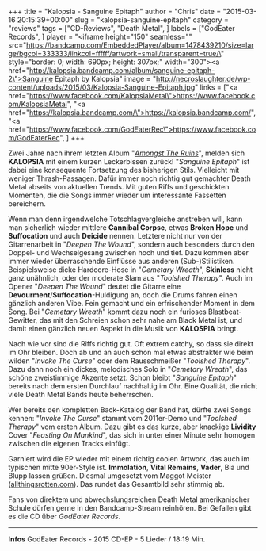 +++
title = "Kalopsia - Sanguine Epitaph"
author = "Chris"
date = "2015-03-16 20:15:39+00:00"
slug = "kalopsia-sanguine-epitaph"
category = "reviews"
tags = ["CD-Reviews", "Death Metal", ]
labels = ["GodEater Records", ]
player = "<iframe height=\"150\" seamless=\"\" src=\"https://bandcamp.com/EmbeddedPlayer/album=1478439210/size=large/bgcol=333333/linkcol=ffffff/artwork=small/transparent=true/\" style=\"border: 0; width: 690px; height: 307px;\" width=\"300\"><a href=\"http://kalopsia.bandcamp.com/album/sanguine-epitaph-2\">Sanguine Epitaph by Kalopsia</a></iframe>"
image = "http://necroslaughter.de/wp-content/uploads/2015/03/Kalopsia-Sanguine-Epitaph.jpg"
links = ["<a href=\"https://www.facebook.com/KalopsiaMetal\">https://www.facebook.com/KalopsiaMetal</a>", "<a href=\"https://kalopsia.bandcamp.com/\">https://kalopsia.bandcamp.com/</a>", "<a href=\"https://www.facebook.com/GodEaterRec\">https://www.facebook.com/GodEaterRec</a>", ]
+++

Zwei Jahre nach ihrem letzten Album "<a href="http://necroslaughter.de/2014/10/kalopsia-amongst-the-ruins/" title="Kalopsia – Amongst The Ruins">_Amongst The Ruins_</a>", melden sich **KALOPSIA** mit einem kurzen Leckerbissen zurück! "_Sanguine Epitaph_" ist dabei eine konsequente Fortsetzung des bisherigen Stils. Vielleicht mit weniger Thrash-Passagen. Dafür immer noch richtig gut gemachter Death Metal abseits von aktuellen Trends. Mit guten Riffs und geschickten Momenten, die die Songs immer wieder um interessante Fassetten bereichern.

Wenn man denn irgendwelche Totschlagvergleiche anstreben will, kann man sicherlich wieder mittlere **Cannibal Corpse**, etwas **Broken Hope** und **Suffocation** und auch **Deicide** nennen. Letztere nicht nur von der Gitarrenarbeit in "_Deepen The Wound_", sondern auch besonders durch den Doppel- und Wechselgesang zwischen hoch und tief.
Dazu kommen aber immer wieder überraschende Einflüsse aus anderen (Sub-)Stilistiken. Beispielsweise dicke Hardcore-Hose in "_Cemetary Wreath_", **Skinless** nicht ganz unähnlich, oder der moderate Slam aus "_Toolshed Therapy_". Auch im Opener "_Deepen The Wound_" deutet die Gitarre eine **Devourment**/**Suffocation**-Huldigung an, doch die Drums fahren einen gänzlich anderen Vibe. Fein gemacht und ein erfrischender Moment in dem Song. Bei "_Cemetary Wreath_" kommt dazu noch ein furioses Blastbeat-Gewitter, das mit den Schreien schon sehr nahe am Black Metal ist, und damit einen gänzlich neuen Aspekt in die Musik von **KALOSPIA** bringt.

Nach wie vor sind die Riffs richtig gut. Oft extrem catchy, so dass sie direkt im Ohr bleiben. Doch ab und an auch schon mal etwas abstrakter wie beim wilden "_Invoke The Curse_" oder dem Rausschmeißer "_Toolshed Therapy_". Dazu dann noch ein dickes, melodisches Solo in "_Cemetary Wreath_", das schöne zweistimmige Akzente setzt. Schon bleibt "_Sanguine Epitaph_" bereits nach dem ersten Durchlauf nachhaltig im Ohr. Eine Qualität, die nicht viele Death Metal Bands heute beherrschen.

Wer bereits den kompletten Back-Katalog der Band hat, dürfte zwei Songs kennen: "_Invoke The Curse_" stammt vom 2011er-Demo und "_Toolshed Therapy_" vom ersten Album. Dazu gibt es das kurze, aber knackige **Lividity** Cover "_Feasting On Mankind_", das sich in unter einer Minute sehr homogen zwischen die eigenen Tracks einfügt.

Garniert wird die EP wieder mit einem richtig coolen Artwork, das auch im typischen mitte 90er-Style ist. **Immolation**, **Vital Remains**, **Vader**, Bla und Blupp lassen grüßen. Diesmal umgesetzt vom Maggot Meister (<a href="allthingsrotten.com">allthingsrotten.com</a>). Das rundet das Gesamtbild sehr stimmig ab.

Fans von direktem und abwechslungsreichen Death Metal amerikanischer Schule dürfen gerne in den Bandcamp-Stream reinhören. Bei Gefallen gibt es die CD über _GodEater Records_.





---
**Infos**
GodEater Records - 2015
CD-EP - 5 Lieder / 18:19 Min.
